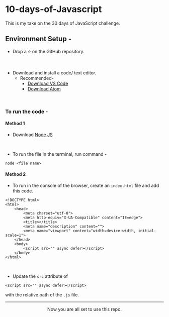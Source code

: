 # 10-days-of-Javascript

This is my take on the 30 days of JavaScript challenge.

## Environment Setup -
* Drop a :star: on the GitHub repository.
<br/>

* Download and install a code/ text editor.
    - Recommended-
        - [Download VS Code](https://code.visualstudio.com/download)
        - [Download Atom](https://atom.io/)
<br/>

### To run the code -
#### Method 1

* Download [Node JS](https://nodejs.org/en/)
<br/>

* To run the file in the terminal, run command -
```
node <file name>
```

#### Method 2
* To run in the console of the browser, create an `index.html` file and add this code.
```
<!DOCTYPE html>
<html>
    <head>
        <meta charset="utf-8">
        <meta http-equiv="X-UA-Compatible" content="IE=edge">
        <title></title>
        <meta name="description" content="">
        <meta name="viewport" content="width=device-width, initial-scale=1">
    </head>
    <body>
        <script src="" async defer></script>
    </body>
</html>
```
<br/>

* Update the `src` attribute of 
```
<script src="" async defer></script>
```
with the relative path of the `.js` file.

<hr/>

<p align="center"> Now you are all set to use this repo. </p>